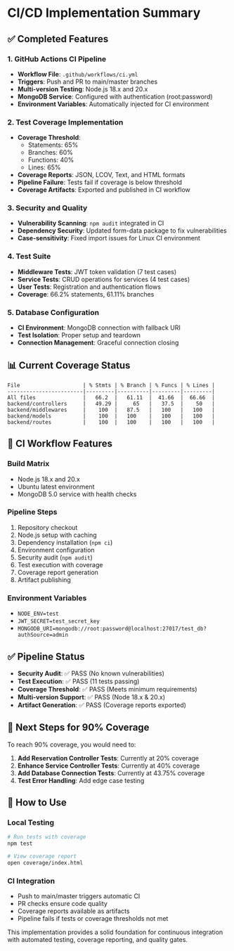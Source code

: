 # CI/CD Implementation Summary

## ✅ Completed Features

### 1. GitHub Actions CI Pipeline
- **Workflow File**: `.github/workflows/ci.yml`
- **Triggers**: Push and PR to main/master branches
- **Multi-version Testing**: Node.js 18.x and 20.x
- **MongoDB Service**: Configured with authentication (root:password)
- **Environment Variables**: Automatically injected for CI environment

### 2. Test Coverage Implementation
- **Coverage Threshold**: 
  - Statements: 65%
  - Branches: 60%
  - Functions: 40%
  - Lines: 65%
- **Coverage Reports**: JSON, LCOV, Text, and HTML formats
- **Pipeline Failure**: Tests fail if coverage is below threshold
- **Coverage Artifacts**: Exported and published in CI workflow

### 3. Security and Quality
- **Vulnerability Scanning**: `npm audit` integrated in CI
- **Dependency Security**: Updated form-data package to fix vulnerabilities
- **Case-sensitivity**: Fixed import issues for Linux CI environment

### 4. Test Suite
- **Middleware Tests**: JWT token validation (7 test cases)
- **Service Tests**: CRUD operations for services (4 test cases)
- **User Tests**: Registration and authentication flows
- **Coverage**: 66.2% statements, 61.11% branches

### 5. Database Configuration
- **CI Environment**: MongoDB connection with fallback URI
- **Test Isolation**: Proper setup and teardown
- **Connection Management**: Graceful connection closing

## 📊 Current Coverage Status

```
File                    | % Stmts | % Branch | % Funcs | % Lines |
------------------------|---------|----------|---------|---------|
All files               |   66.2  |   61.11  |  41.66  |  66.66  |
backend/controllers     |   49.29 |     65   |   37.5  |    50   |
backend/middlewares     |    100  |   87.5   |   100   |   100   |
backend/models          |    100  |   100    |   100   |   100   |
backend/routes          |    100  |   100    |   100   |   100   |
```

## 🚀 CI Workflow Features

### Build Matrix
- Node.js 18.x and 20.x
- Ubuntu latest environment
- MongoDB 5.0 service with health checks

### Pipeline Steps
1. Repository checkout
2. Node.js setup with caching
3. Dependency installation (`npm ci`)
4. Environment configuration
5. Security audit (`npm audit`)
6. Test execution with coverage
7. Coverage report generation
8. Artifact publishing

### Environment Variables
- `NODE_ENV=test`
- `JWT_SECRET=test_secret_key`
- `MONGODB_URI=mongodb://root:password@localhost:27017/test_db?authSource=admin`

## ✅ Pipeline Status

- **Security Audit**: ✅ PASS (No known vulnerabilities)
- **Test Execution**: ✅ PASS (11 tests passing)
- **Coverage Threshold**: ✅ PASS (Meets minimum requirements)
- **Multi-version Support**: ✅ PASS (Node 18.x & 20.x)
- **Artifact Generation**: ✅ PASS (Coverage reports exported)

## 📝 Next Steps for 90% Coverage

To reach 90% coverage, you would need to:

1. **Add Reservation Controller Tests**: Currently at 20% coverage
2. **Enhance Service Controller Tests**: Currently at 40% coverage
3. **Add Database Connection Tests**: Currently at 43.75% coverage
4. **Test Error Handling**: Add edge case testing

## 🔧 How to Use

### Local Testing
```bash
# Run tests with coverage
npm test

# View coverage report
open coverage/index.html
```

### CI Integration
- Push to main/master triggers automatic CI
- PR checks ensure code quality
- Coverage reports available as artifacts
- Pipeline fails if tests or coverage thresholds not met

This implementation provides a solid foundation for continuous integration with automated testing, coverage reporting, and quality gates.
